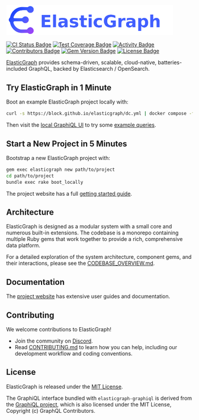 <a href="https://block.github.io/elasticgraph/">
  <img src="https://raw.githubusercontent.com/block/elasticgraph/main/config/site/src/assets/images/logo-and-name.png" alt="ElasticGraph logo" width="450" />
</a>

<p>
  <a href="https://github.com/block/elasticgraph/actions/workflows/ci.yaml?query=branch%3Amain" alt="CI Status">
    <img alt="CI Status Badge" src="https://img.shields.io/github/actions/workflow/status/block/elasticgraph/ci.yaml?branch=main&label=CI%20Status"></a>
  <a href="https://github.com/block/elasticgraph/blob/main/spec_support/lib/elastic_graph/spec_support/enable_simplecov.rb" alt="ElasticGraph maintains 100% Test Coverage">
    <img alt="Test Coverage Badge" src="https://img.shields.io/badge/Test%20Coverage-100%25-green" /></a>
  <a href="https://github.com/block/elasticgraph/pulse" alt="Activity">
    <img alt="Activity Badge" src="https://img.shields.io/github/commit-activity/m/block/elasticgraph" /></a>
  <a href="https://github.com/block/elasticgraph/graphs/contributors" alt="GitHub Contributors">
    <img alt="Contributors Badge" src="https://img.shields.io/github/contributors/block/elasticgraph" /></a>
  <a href="https://rubygems.org/gems/elasticgraph" alt="RubyGems Release">
    <img alt="Gem Version Badge" src="https://img.shields.io/gem/v/elasticgraph" /></a>
  <a href="https://github.com/block/elasticgraph/blob/main/LICENSE.txt" alt="MIT License">
    <img alt="License Badge" src="https://img.shields.io/github/license/block/elasticgraph" /></a>
</p>

[ElasticGraph](https://block.github.io/elasticgraph/) provides schema-driven, scalable, cloud-native,
batteries-included GraphQL, backed by Elasticsearch / OpenSearch.

## Try ElasticGraph in 1 Minute

Boot an example ElasticGraph project locally with:

```bash
curl -s https://block.github.io/elasticgraph/dc.yml | docker compose -f - up --pull always
```

Then visit the [local GraphiQL UI](http://localhost:9000/) to try some [example queries](https://block.github.io/elasticgraph/query-api/overview/).

## Start a New Project in 5 Minutes

Bootstrap a new ElasticGraph project with:

```bash
gem exec elasticgraph new path/to/project
cd path/to/project
bundle exec rake boot_locally
```

The project website has a full [getting started guide](https://block.github.io/elasticgraph/getting-started/).

## Architecture

ElasticGraph is designed as a modular system with a small core and numerous built-in extensions.
The codebase is a monorepo containing multiple Ruby gems that work together to provide a rich, comprehensive data platform.

For a detailed exploration of the system architecture, component gems, and their interactions,
please see the [CODEBASE_OVERVIEW.md](https://github.com/block/elasticgraph/blob/main/CODEBASE_OVERVIEW.md).

## Documentation

The [project website](https://block.github.io/elasticgraph/) has extensive user guides and documentation.

## Contributing

We welcome contributions to ElasticGraph!

* Join the community on [Discord](https://discord.gg/8m9FqJ7a7F).
* Read [CONTRIBUTING.md](https://github.com/block/elasticgraph/blob/main/CONTRIBUTING.md) to learn how you can help, including our development workflow and coding conventions.

## License

ElasticGraph is released under the [MIT License](https://github.com/block/elasticgraph/blob/main/LICENSE.txt).

The GraphiQL interface bundled with `elasticgraph-graphiql` is derived from the [GraphiQL project](https://github.com/graphql/graphiql),
which is also licensed under the MIT License, Copyright (c) GraphQL Contributors.
